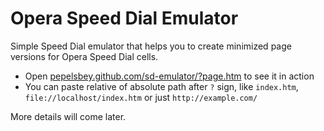# Opera Speed Dial Emulator
Simple Speed Dial emulator that helps you to create minimized page versions for Opera Speed Dial cells.

* Open [pepelsbey.github.com/sd-emulator/?page.htm](http://pepelsbey.github.com/sd-emulator/?page.htm) to see it in action
* You can paste relative of absolute path after `?` sign, like `index.htm`, `file://localhost/index.htm` or just `http://example.com/`

More details will come later.